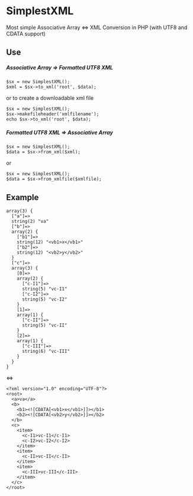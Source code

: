 SimplestXML
===========

Most simple Associative Array &lt;=> XML Conversion in PHP (with UTF8 and CDATA support)

Use
-------

##### Associative Array => Formatted UTF8 XML
```
$sx = new SimplestXML();
$xml = $sx->to_xml('root', $data);
```
or to create a downloadable xml file
```
$sx = new SimplestXML();
$sx->makefileheader('xmlfilename');
echo $sx->to_xml('root', $data);
```

##### Formatted UTF8 XML => Associative Array
```
$sx = new SimplestXML();
$data = $sx->from_xml($xml);
```
or
```
$sx = new SimplestXML();
$data = $sx->from_xmlfile($xmlfile);
```

Example
-------

```
array(3) {
  ["a"]=>
  string(2) "va"
  ["b"]=>
  array(2) {
    ["b1"]=>
    string(12) "<vb1>x</vb1>"
    ["b2"]=>
    string(12) "<vb2>y</vb2>"
  }
  ["c"]=>
  array(3) {
    [0]=>
    array(2) {
      ["c-I1"]=>
      string(5) "vc-I1"
      ["c-I2"]=>
      string(5) "vc-I2"
    }
    [1]=>
    array(1) {
      ["c-II"]=>
      string(5) "vc-II"
    }
    [2]=>
    array(1) {
      ["c-III"]=>
      string(6) "vc-III"
    }
  }
}
```
<=>
```
<?xml version="1.0" encoding="UTF-8"?>
<root>
  <a>va</a>
  <b>
    <b1><![CDATA[<vb1>x</vb1>]]></b1>
    <b2><![CDATA[<vb2>y</vb2>]]></b2>
  </b>
  <c>
    <item>
      <c-I1>vc-I1</c-I1>
      <c-I2>vc-I2</c-I2>
    </item>
    <item>
      <c-II>vc-II</c-II>
    </item>
    <item>
      <c-III>vc-III</c-III>
    </item>
  </c>
</root>
```
